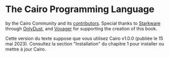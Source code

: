 # The Cairo Programming Language

by the Cairo Community and its [contributors](https://github.com/cairo-book/cairo-book.github.io). Special thanks to [Starkware](https://starkware.co/) through [OnlyDust](https://www.onlydust.xyz/), and [Voyager](https://voyager.online/) for supporting the creation of this book.

Cette version du texte suppose que vous utilisez Cairo v1.0.0 (publiée le 15 mai 2023). Consultez la section "Installation" du chapitre 1 pour installer ou mettre à jour Cairo.
